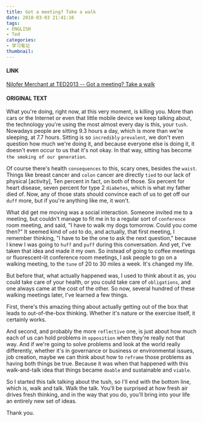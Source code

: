```yaml
---
title: Got a meeting? Take a walk
date: 2018-03-03 21:41:16
tags: 
- ENGLISH
- Ted
categories: 
- 学习笔记
thumbnail:
---
```

#### LINK 
[Nilofer Merchant at TED2013 -- Got a meeting? Take a walk](https://www.ted.com/talks/nilofer_merchant_got_a_meeting_take_a_walk?referrer=playlist-short_talks_to_watch_during_yo)
<!--more-->
#### ORIGINAL TEXT
What you're doing, right now, at this very moment, is killing you. More than cars or the Internet or even that little mobile device we keep talking about, the technology you're using the most almost every day is this, your `tush`. Nowadays people are sitting 9.3 hours a day, which is more than we're sleeping, at 7.7 hours. Sitting is so `incredibly` `prevalent`, we don't even question how much we're doing it, and because everyone else is doing it, it doesn't even occur to us that it's not okay. In that way, sitting has become `the smoking of our generation`.

Of course there's health `consequences` to this, scary ones, besides the `waist`. Things like breast cancer and `colon` cancer are directly `tied` to our lack of physical [activity], Ten percent in fact, on both of those. Six percent for heart disease, seven percent for type 2 `diabetes`, which is what my father died of. Now, any of those stats should convince each of us to get off our `duff` more, but if you're anything like me, it won't.

What did get me moving was a social interaction. Someone invited me to a meeting, but couldn't manage to fit me in to a regular sort of `conference` room meeting, and said, "I have to walk my dogs tomorrow. Could you come then?" It seemed kind of `odd` to do, and actually, that first meeting, I remember thinking, "I have to be the one to ask the next question," because I knew I was going to `huff` and `puff` during this conversation. And yet, I've taken that idea and made it my own. So instead of going to coffee meetings or fluorescent-lit conference room meetings, I ask people to go on a walking meeting, to the `tune` of 20 to 30 miles a week. It's changed my life.

But before that, what actually happened was, I used to think about it as, you could take care of your health, or you could take care of `obligations`, and one always came at the cost of the other. So now, several hundred of these walking meetings later, I've learned a few things.

First, there's this amazing thing about actually getting out of the box that leads to out-of-the-box thinking. Whether it's nature or the exercise itself, it certainly works.

And second, and probably the more `reflective` one, is just about how much each of us can hold problems in `opposition` when they're really not that way. And if we're going to solve problems and look at the world really differently, whether it's in governance or business or environmental issues, job creation, maybe we can think about how to `reframe` those problems as having both things be true. Because it was when that happened with this walk-and-talk idea that things became `doable` and sustainable and `viable`.

So I started this talk talking about the tush, so I'll end with the bottom line, which is, walk and talk. Walk the talk. You'll be surprised at how fresh air drives fresh thinking, and in the way that you do, you'll bring into your life an entirely new set of ideas.

Thank you.